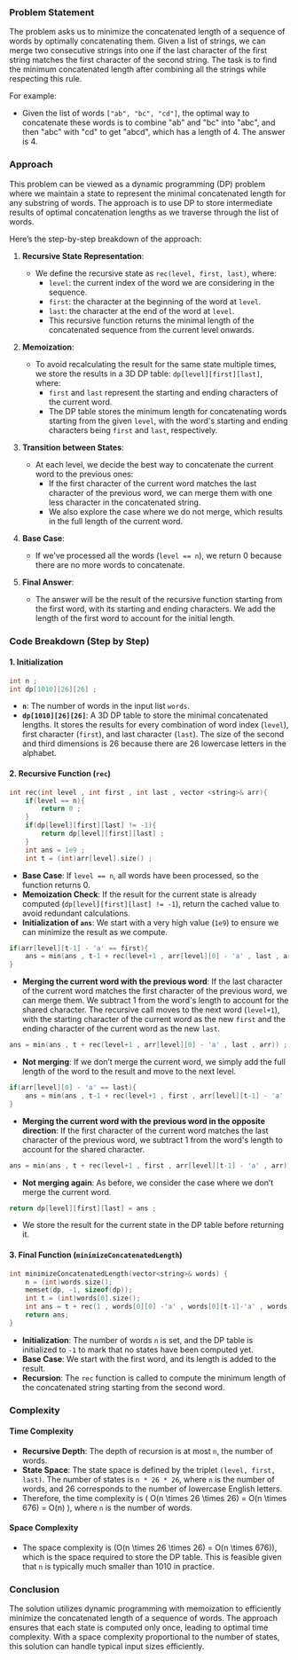 ### Problem Statement

The problem asks us to minimize the concatenated length of a sequence of words by optimally concatenating them. Given a list of strings, we can merge two consecutive strings into one if the last character of the first string matches the first character of the second string. The task is to find the minimum concatenated length after combining all the strings while respecting this rule.

For example:
- Given the list of words `["ab", "bc", "cd"]`, the optimal way to concatenate these words is to combine "ab" and "bc" into "abc", and then "abc" with "cd" to get "abcd", which has a length of 4. The answer is 4.

### Approach

This problem can be viewed as a dynamic programming (DP) problem where we maintain a state to represent the minimal concatenated length for any substring of words. The approach is to use DP to store intermediate results of optimal concatenation lengths as we traverse through the list of words.

Here’s the step-by-step breakdown of the approach:

1. **Recursive State Representation**: 
   - We define the recursive state as `rec(level, first, last)`, where:
     - `level`: the current index of the word we are considering in the sequence.
     - `first`: the character at the beginning of the word at `level`.
     - `last`: the character at the end of the word at `level`.
     - This recursive function returns the minimal length of the concatenated sequence from the current level onwards.

2. **Memoization**: 
   - To avoid recalculating the result for the same state multiple times, we store the results in a 3D DP table: `dp[level][first][last]`, where:
     - `first` and `last` represent the starting and ending characters of the current word.
     - The DP table stores the minimum length for concatenating words starting from the given `level`, with the word's starting and ending characters being `first` and `last`, respectively.

3. **Transition between States**:
   - At each level, we decide the best way to concatenate the current word to the previous ones:
     - If the first character of the current word matches the last character of the previous word, we can merge them with one less character in the concatenated string.
     - We also explore the case where we do not merge, which results in the full length of the current word.

4. **Base Case**:
   - If we've processed all the words (`level == n`), we return 0 because there are no more words to concatenate.

5. **Final Answer**:
   - The answer will be the result of the recursive function starting from the first word, with its starting and ending characters. We add the length of the first word to account for the initial length.

### Code Breakdown (Step by Step)

#### 1. **Initialization**

```cpp
int n ; 
int dp[1010][26][26] ;  
```

- **`n`**: The number of words in the input list `words`.
- **`dp[1010][26][26]`**: A 3D DP table to store the minimal concatenated lengths. It stores the results for every combination of word index (`level`), first character (`first`), and last character (`last`). The size of the second and third dimensions is 26 because there are 26 lowercase letters in the alphabet.

#### 2. **Recursive Function (`rec`)**

```cpp
int rec(int level , int first , int last , vector <string>& arr){
    if(level == n){
        return 0 ; 
    }
    if(dp[level][first][last] != -1){
        return dp[level][first][last] ; 
    }
    int ans = 1e9 ;
    int t = (int)arr[level].size() ; 
```

- **Base Case**: If `level == n`, all words have been processed, so the function returns 0.
- **Memoization Check**: If the result for the current state is already computed (`dp[level][first][last] != -1`), return the cached value to avoid redundant calculations.
- **Initialization of `ans`**: We start with a very high value (`1e9`) to ensure we can minimize the result as we compute.

```cpp
if(arr[level][t-1] - 'a' == first){
    ans = min(ans , t-1 + rec(level+1 , arr[level][0] - 'a' , last , arr) ) ; 
}
```

- **Merging the current word with the previous word**: If the last character of the current word matches the first character of the previous word, we can merge them. We subtract 1 from the word's length to account for the shared character. The recursive call moves to the next word (`level+1`), with the starting character of the current word as the new `first` and the ending character of the current word as the new `last`.

```cpp
ans = min(ans , t + rec(level+1 , arr[level][0] - 'a' , last , arr)) ; 
```

- **Not merging**: If we don’t merge the current word, we simply add the full length of the word to the result and move to the next level.

```cpp
if(arr[level][0] - 'a' == last){
    ans = min(ans , t-1 + rec(level+1 , first , arr[level][t-1] - 'a' , arr)) ; 
}
```

- **Merging the current word with the previous word in the opposite direction**: If the first character of the current word matches the last character of the previous word, we subtract 1 from the word's length to account for the shared character.

```cpp
ans = min(ans , t + rec(level+1 , first , arr[level][t-1] - 'a' , arr)) ; 
```

- **Not merging again**: As before, we consider the case where we don’t merge the current word.

```cpp
return dp[level][first][last] = ans ; 
```

- We store the result for the current state in the DP table before returning it.

#### 3. **Final Function (`minimizeConcatenatedLength`)**

```cpp
int minimizeConcatenatedLength(vector<string>& words) {
    n = (int)words.size(); 
    memset(dp, -1, sizeof(dp)); 
    int t = (int)words[0].size(); 
    int ans = t + rec(1 , words[0][0] -'a' , words[0][t-1]-'a' , words); 
    return ans; 
}
```

- **Initialization**: The number of words `n` is set, and the DP table is initialized to `-1` to mark that no states have been computed yet.
- **Base Case**: We start with the first word, and its length is added to the result.
- **Recursion**: The `rec` function is called to compute the minimum length of the concatenated string starting from the second word.

### Complexity

#### Time Complexity

- **Recursive Depth**: The depth of recursion is at most `n`, the number of words.
- **State Space**: The state space is defined by the triplet `(level, first, last)`. The number of states is `n * 26 * 26`, where `n` is the number of words, and 26 corresponds to the number of lowercase English letters. 
- Therefore, the time complexity is \( O(n \times 26 \times 26) = O(n \times 676) = O(n) \), where `n` is the number of words.

#### Space Complexity

- The space complexity is \(O(n \times 26 \times 26) = O(n \times 676)\), which is the space required to store the DP table. This is feasible given that `n` is typically much smaller than 1010 in practice.

### Conclusion

The solution utilizes dynamic programming with memoization to efficiently minimize the concatenated length of a sequence of words. The approach ensures that each state is computed only once, leading to optimal time complexity. With a space complexity proportional to the number of states, this solution can handle typical input sizes efficiently.